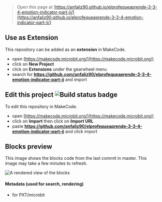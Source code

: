 
> Open this page at [https://anfaliz90.github.io/elprofequeaprende-3-3-4-emotion-indicator-part-ii/](https://anfaliz90.github.io/elprofequeaprende-3-3-4-emotion-indicator-part-ii/)

## Use as Extension

This repository can be added as an **extension** in MakeCode.

* open [https://makecode.microbit.org/](https://makecode.microbit.org/)
* click on **New Project**
* click on **Extensions** under the gearwheel menu
* search for **https://github.com/anfaliz90/elprofequeaprende-3-3-4-emotion-indicator-part-ii** and import

## Edit this project ![Build status badge](https://github.com/anfaliz90/elprofequeaprende-3-3-4-emotion-indicator-part-ii/workflows/MakeCode/badge.svg)

To edit this repository in MakeCode.

* open [https://makecode.microbit.org/](https://makecode.microbit.org/)
* click on **Import** then click on **Import URL**
* paste **https://github.com/anfaliz90/elprofequeaprende-3-3-4-emotion-indicator-part-ii** and click import

## Blocks preview

This image shows the blocks code from the last commit in master.
This image may take a few minutes to refresh.

![A rendered view of the blocks](https://github.com/anfaliz90/elprofequeaprende-3-3-4-emotion-indicator-part-ii/raw/master/.github/makecode/blocks.png)

#### Metadata (used for search, rendering)

* for PXT/microbit
<script src="https://makecode.com/gh-pages-embed.js"></script><script>makeCodeRender("{{ site.makecode.home_url }}", "{{ site.github.owner_name }}/{{ site.github.repository_name }}");</script>
